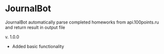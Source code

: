 # JournalBot
JournalBot automatically parse completed homeworks from api.100points.ru and return result in output file


v. 1.0.0
- Added basic functionality
